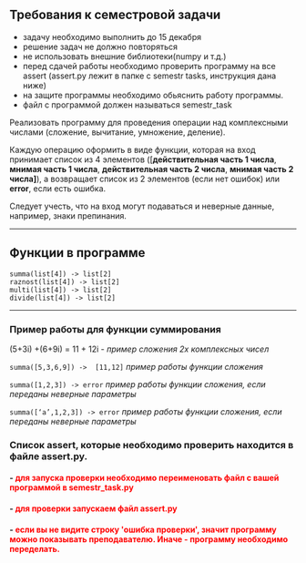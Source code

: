 ## Требования к семестровой задачи
- задачу необходимо выполнить до 15 декабря
- решение задач не должно повторяться
- не использовать внешние библиотеки(numpy и т.д.)
- перед сдачей работы необходимо проверить программу на все assert (assert.py лежит в папке с semestr tasks, инструкция дана ниже)
- на защите программы необходимо обьяснить работу программы.
- файл с программой должен называться semestr_task

Реализовать программу для проведения операции над комплексными числами (сложение, вычитание, умножение, деление). 

Каждую операцию оформить в виде функции, которая на вход принимает список из 4 элементов ([**действительная часть 1 числа**, **мнимая часть 1 числа**, **действительная часть 2 числа**, **мнимая часть 2 числа]**), а возвращает список из 2 элементов (если нет ошибок) или **error**, если есть ошибка. 

Следует учесть, что на вход могут подаваться и неверные данные, например, знаки препинания. 

---
## Функции в программе
```
summa(list[4]) -> list[2] 
raznost(list[4]) -> list[2] 
multi(list[4]) -> list[2]
divide(list[4]) -> list[2]
``` 
---
### Пример работы для функции суммирования

(5+3i) +(6+9i) = 11 + 12i  - _пример сложения 2х комплексных чисел_

```summa([5,3,6,9]) ->  [11,12]``` _пример работы функции сложения_ 

```summa([1,2,3]) -> error``` _пример работы функции сложения, если переданы неверные параметры_ 

```summa([‘a’,1,2,3]) -> error``` _пример работы функции сложения, если переданы неверные параметры_ 



### Список assert, которые необходимо проверить находится в файле assert.py.
#### - <span style="color:red">**для запуска проверки необходимо переименовать файл с вашей программой в semestr_task.py**</span>
#### - <span style="color:red">**для проверки запускаем файл assert.py**</span>
#### - <span style="color:red">**если вы не видите строку 'ошибка проверки', значит программу можно показывать преподавателю. Иначе - программу необходимо переделать.**</span>